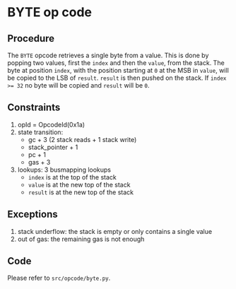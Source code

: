 # BYTE op code

## Procedure

The `BYTE` opcode retrieves a single byte from a value. This is done by popping two values, first the `index` and then the `value`, from the stack. The byte at position `index`, with the position starting at `0` at the MSB in `value`, will be copied to the LSB of `result`. `result` is then pushed on the stack. If `index >= 32` no byte will be copied and `result` will be `0`.

## Constraints

1. opId = OpcodeId(0x1a)
2. state transition:
    - gc + 3 (2 stack reads + 1 stack write)
    - stack_pointer + 1
    - pc + 1
    - gas + 3
3. lookups: 3 busmapping lookups
    - `index` is at the top of the stack
    - `value` is at the new top of the stack
    - `result` is at the new top of the stack

## Exceptions

1. stack underflow: the stack is empty or only contains a single value
2. out of gas: the remaining gas is not enough

## Code

Please refer to `src/opcode/byte.py`.